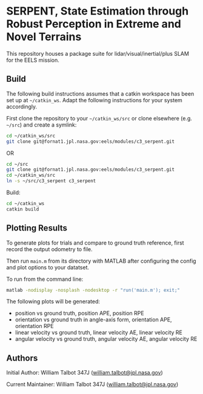 # SERPENT, State Estimation through Robust Perception in Extreme and Novel Terrains

This repository houses a package suite for lidar/visual/inertial/plus SLAM for the EELS mission.

## Build

The following build instructions assumes that a catkin workspace has been set up at `~/catkin_ws`. Adapt the following instructions for your system accordingly.

First clone the repository to your `~/catkin_ws/src` or clone elsewhere (e.g. `~/src`) and create a symlink:
```bash
cd ~/catkin_ws/src
git clone git@fornat1.jpl.nasa.gov:eels/modules/c3_serpent.git
```
OR
```bash
cd ~/src
git clone git@fornat1.jpl.nasa.gov:eels/modules/c3_serpent.git
cd ~/catkin_ws/src
ln -s ~/src/c3_serpent c3_serpent
```

Build:
```bash
cd ~/catkin_ws
catkin build
```

## Plotting Results

To generate plots for trials and compare to ground truth reference, first record the output odometry to file.

Then run `main.m` from its directory with MATLAB after configuring the config and plot options to your datatset.

To run from the command line:
```bash
matlab -nodisplay -nosplash -nodesktop -r "run('main.m'); exit;"
```

The following plots will be generated:

 - position vs ground truth, position APE, position RPE
 - orientation vs ground truth in angle-axis form, orientation APE, orientation RPE
 - linear velocity vs ground truth, linear velocity AE, linear velocity RE
 - angular velocity vs ground truth, angular velocity AE, angular velocity RE

## Authors

Initial Author: William Talbot 347J (william.talbot@jpl.nasa.gov)

Current Maintainer: William Talbot 347J (william.talbot@jpl.nasa.gov)
